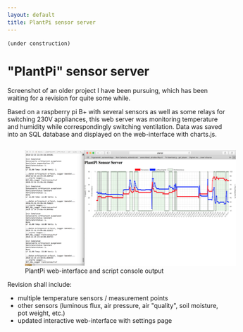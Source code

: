 ```yaml
---
layout: default
title: PlantPi sensor server
---
```



```
(under construction)
```

# "PlantPi" sensor server

Screenshot of an older project I have been pursuing, which has been waiting for a revision for quite some while. 

Based on a raspberry pi B+ with several sensors as well as some relays for switching 230V appliances, this web server was monitoring temperature and humidity while correspondingly switching ventilation. Data was saved into an SQL database and displayed on the web-interface with charts.js.

<div>
<p>
<figure style="float:left; width:95%">
<a href="https://github.com/BorisJung/PlantPi/blob/master/pics/plantpi_proof.png?raw=true" target="_blank">
<img src="https://github.com/BorisJung/PlantPi/blob/master/pics/plantpi_proof.png?raw=true" alt="my alt text" /></a><br>
<figcaption style="text-align:left">PlantPi web-interface and script console output</figcaption>
</figure>
</p>
</div>
<br>






Revision shall include:
- multiple temperature sensors / measurement points
- other sensors (luminous flux, air pressure, air "quality", soil moisture, pot weight, etc.)
- updated interactive web-interface with settings page
